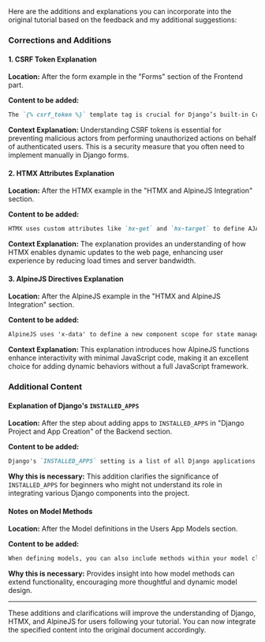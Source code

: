 Here are the additions and explanations you can incorporate into the original tutorial based on the feedback and my additional suggestions:

### Corrections and Additions
#### 1. CSRF Token Explanation

**Location:** After the form example in the "Forms" section of the Frontend part.

**Content to be added:**

```markdown
The `{% csrf_token %}` template tag is crucial for Django’s built-in Cross-Site Request Forgery (CSRF) protection. It generates a unique token for each user session, which must be included with POST requests to verify their authenticity. Any form that submits data back to the server using the POST method should include this token to prevent unauthorized access.
```

**Context Explanation:** Understanding CSRF tokens is essential for preventing malicious actors from performing unauthorized actions on behalf of authenticated users. This is a security measure that you often need to implement manually in Django forms.

#### 2. HTMX Attributes Explanation

**Location:** After the HTMX example in the "HTMX and AlpineJS Integration" section.

**Content to be added:**

```markdown
HTMX uses custom attributes like `hx-get` and `hx-target` to define AJAX behavior. The `hx-get` attribute specifies the URL from which to fetch data, triggering this action when a certain event occurs (e.g., clicking a button). The `hx-target` attribute determines where in the DOM the fetched content should be inserted. This allows for dynamic updating of page content without a full page reload.
```

**Context Explanation:** The explanation provides an understanding of how HTMX enables dynamic updates to the web page, enhancing user experience by reducing load times and server bandwidth.

#### 3. AlpineJS Directives Explanation

**Location:** After the AlpineJS example in the "HTMX and AlpineJS Integration" section.

**Content to be added:**

```markdown
AlpineJS uses 'x-data' to define a new component scope for state management. The `@click` directive is used for handling click events, allowing you to manipulate the component state, and `x-show` for conditional rendering of elements in the DOM. These directives create a reactive and interactive experience directly in HTML, similar to frameworks like Vue.js.
```

**Context Explanation:** This explanation introduces how AlpineJS functions enhance interactivity with minimal JavaScript code, making it an excellent choice for adding dynamic behaviors without a full JavaScript framework.

### Additional Content
#### Explanation of Django's `INSTALLED_APPS`

**Location:** After the step about adding apps to `INSTALLED_APPS` in "Django Project and App Creation" of the Backend section.

**Content to be added:**

```markdown
Django's `INSTALLED_APPS` setting is a list of all Django applications that are activated within your project. These apps can be third-party packages or internally developed. Adding an app to this list allows it to use Django's features, like migrations and signals. It’s crucial to include every app that influences your site's functionality.
```

**Why this is necessary:** This addition clarifies the significance of `INSTALLED_APPS` for beginners who might not understand its role in integrating various Django components into the project.

#### Notes on Model Methods

**Location:** After the Model definitions in the Users App Models section.

**Content to be added:**

```markdown
When defining models, you can also include methods within your model classes. These methods can provide additional functionality beyond the basic field definitions. Common examples include custom save methods, methods that operate on fields (e.g., `get_absolute_url` for navigation), or utility functions that relate to the instance of the model itself.
```

**Why this is necessary:** Provides insight into how model methods can extend functionality, encouraging more thoughtful and dynamic model design.

---

These additions and clarifications will improve the understanding of Django, HTMX, and AlpineJS for users following your tutorial. You can now integrate the specified content into the original document accordingly.